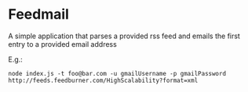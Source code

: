 # Feedmail

A simple application that parses a provided rss feed and emails the first entry to a provided email address

E.g.:
```
node index.js -t foo@bar.com -u gmailUsername -p gmailPassword http://feeds.feedburner.com/HighScalability?format=xml
```

